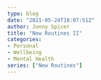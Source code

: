 ```yaml
---
type: blog
date: "2021-05-24T18:07:51Z"
author: Jonny Spicer
title: "New Routines II"
categories:
- Personal
- Wellbeing
- Mental Health
series: ["New Routines"]
---
```

